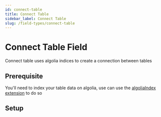 ```yaml
---
id: connect-table
title: Connect Table
sidebar_label: Connect Table
slug: /field-types/connect-table
---
```


# Connect Table Field

Connect table uses algolia indices to create a connection between tables

## Prerequisite 

You'll need to index your table data on algolia, use can use the [algoliaIndex extension](extensions/algolia-index) to do so

## Setup



